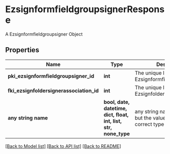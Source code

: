 # EzsignformfieldgroupsignerResponse

A Ezsignformfieldgroupsigner Object

## Properties
Name | Type | Description | Notes
------------ | ------------- | ------------- | -------------
**pki_ezsignformfieldgroupsigner_id** | **int** | The unique ID of the Ezsignformfieldgroupsigner | 
**fki_ezsignfoldersignerassociation_id** | **int** | The unique ID of the Ezsignfoldersignerassociation | 
**any string name** | **bool, date, datetime, dict, float, int, list, str, none_type** | any string name can be used but the value must be the correct type | [optional]

[[Back to Model list]](../README.md#documentation-for-models) [[Back to API list]](../README.md#documentation-for-api-endpoints) [[Back to README]](../README.md)



